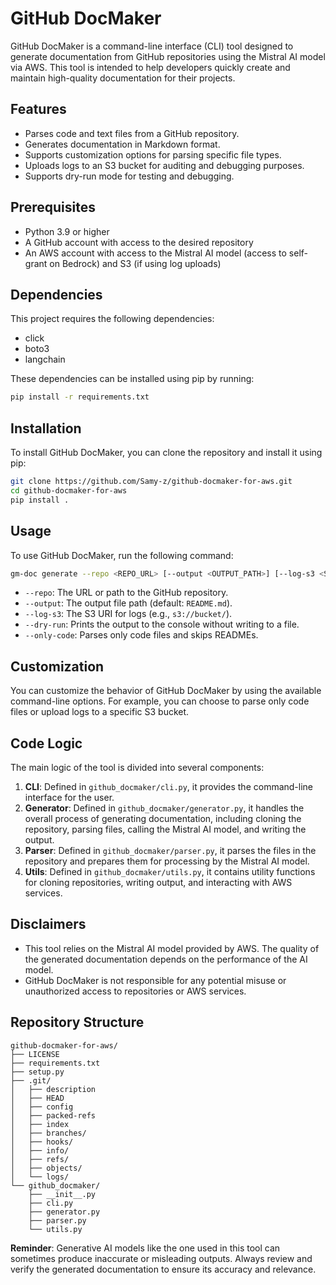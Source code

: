 # GitHub DocMaker

GitHub DocMaker is a command-line interface (CLI) tool designed to generate documentation from GitHub repositories using the Mistral AI model via AWS. This tool is intended to help developers quickly create and maintain high-quality documentation for their projects.

## Features

- Parses code and text files from a GitHub repository.
- Generates documentation in Markdown format.
- Supports customization options for parsing specific file types.
- Uploads logs to an S3 bucket for auditing and debugging purposes.
- Supports dry-run mode for testing and debugging.

## Prerequisites

- Python 3.9 or higher
- A GitHub account with access to the desired repository
- An AWS account with access to the Mistral AI model (access to self-grant on Bedrock) and S3 (if using log uploads)

## Dependencies

This project requires the following dependencies:

- click
- boto3
- langchain

These dependencies can be installed using pip by running:

```bash
pip install -r requirements.txt
```

## Installation

To install GitHub DocMaker, you can clone the repository and install it using pip:

```bash
git clone https://github.com/Samy-z/github-docmaker-for-aws.git
cd github-docmaker-for-aws
pip install .
```

## Usage

To use GitHub DocMaker, run the following command:

```bash
gm-doc generate --repo <REPO_URL> [--output <OUTPUT_PATH>] [--log-s3 <S3_URI>] [--dry-run] [--only-code]
```

- `--repo`: The URL or path to the GitHub repository.
- `--output`: The output file path (default: `README.md`).
- `--log-s3`: The S3 URI for logs (e.g., `s3://bucket/`).
- `--dry-run`: Prints the output to the console without writing to a file.
- `--only-code`: Parses only code files and skips READMEs.

## Customization

You can customize the behavior of GitHub DocMaker by using the available command-line options. For example, you can choose to parse only code files or upload logs to a specific S3 bucket.

## Code Logic

The main logic of the tool is divided into several components:

1. **CLI**: Defined in `github_docmaker/cli.py`, it provides the command-line interface for the user.
2. **Generator**: Defined in `github_docmaker/generator.py`, it handles the overall process of generating documentation, including cloning the repository, parsing files, calling the Mistral AI model, and writing the output.
3. **Parser**: Defined in `github_docmaker/parser.py`, it parses the files in the repository and prepares them for processing by the Mistral AI model.
4. **Utils**: Defined in `github_docmaker/utils.py`, it contains utility functions for cloning repositories, writing output, and interacting with AWS services.

## Disclaimers

- This tool relies on the Mistral AI model provided by AWS. The quality of the generated documentation depends on the performance of the AI model.
- GitHub DocMaker is not responsible for any potential misuse or unauthorized access to repositories or AWS services.

## Repository Structure

```
github-docmaker-for-aws/
├── LICENSE
├── requirements.txt
├── setup.py
├── .git/
│   ├── description
│   ├── HEAD
│   ├── config
│   ├── packed-refs
│   ├── index
│   ├── branches/
│   ├── hooks/
│   ├── info/
│   ├── refs/
│   ├── objects/
│   └── logs/
└── github_docmaker/
    ├── __init__.py
    ├── cli.py
    ├── generator.py
    ├── parser.py
    └── utils.py
```

**Reminder**: Generative AI models like the one used in this tool can sometimes produce inaccurate or misleading outputs. Always review and verify the generated documentation to ensure its accuracy and relevance.
